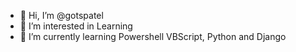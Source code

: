 - 👋 Hi, I’m @gotspatel
- 👀 I’m interested in Learning
- 🌱 I’m currently learning Powershell VBScript, Python and Django
